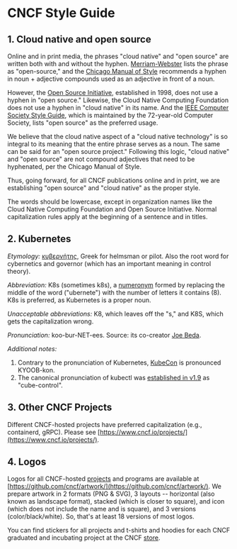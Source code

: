 # CNCF Style Guide #

## 1. Cloud native and open source ##

Online and in print media, the phrases "cloud native" and "open source" are written both with and without the hyphen.
[Merriam-Webster](https://www.merriam-webster.com/dictionary/open-source) lists the phrase as "open-source," and the
[Chicago Manual of Style](http://www.chicagomanualofstyle.org/16/images/ch07_tab01.pdf) recommends a hyphen in
noun + adjective compounds used as an adjective in front of a noun. 

However, the [Open Source Initiative](https://opensource.org/), established in 1998, does not use a hyphen in
"open source." Likewise, the Cloud Native Computing Foundation does not use a hyphen in "cloud native" in its name.
And the [IEEE Computer Society Style Guide](https://ieeecs-media.computer.org/assets/pdf/2016CSStyleGuide.pdf),
which is maintained by the 72-year-old Computer Society, lists "open source" as the preferred usage.

We believe that the cloud native aspect of a "cloud native technology" is so integral to its meaning that the entire
phrase serves as a noun. The same can be said for an "open source project." Following this logic, "cloud native" and
"open source" are not compound adjectives that need to be hyphenated, per the Chicago Manual of Style.

Thus, going forward, for all CNCF publications online and in print, we are establishing "open source" and "cloud native"
as the proper style. 

The words should be lowercase, except in organization names like the Cloud Native Computing Foundation and Open Source
Initiative. Normal capitalization rules apply at the beginning of a sentence and in titles.

## 2. Kubernetes ##

*Etymology:* [κυβερνήτης](https://en.wiktionary.org/wiki/%CE%BA%CF%85%CE%B2%CE%B5%CF%81%CE%BD%CE%AE%CF%84%CE%B7%CF%82),
Greek for helmsman or pilot. Also the root word for cybernetics and governor (which has an important meaning in control
theory).

*Abbreviation:* K8s (sometimes k8s), a [numeronym](https://en.wikipedia.org/wiki/Numeronym) formed by replacing the
middle of the word ("ubernete") with the number of letters it contains (8). K8s is preferred, as Kubernetes is a proper noun. 

*Unacceptable abbreviations:* K8, which leaves off the "s," and K8S, which gets the capitalization wrong.

*Pronunciation:* koo-bur-NET-ees. Source: its co-creator [Joe Beda](https://twitter.com/jbeda/status/773368060728057856).

*Additional notes:*

1. Contrary to the pronunciation of Kubernetes, [KubeCon](http://kubecon.io) is pronounced KYOOB-kon.
2. The canonical pronunciation of kubectl was [established in v1.9](https://github.com/kubernetes/kubernetes/blame/80c75ef19ea37880329a5dfa8fb578d5a8c4263e/CHANGELOG-1.9.md#L550) as "cube-control".

## 3. Other CNCF Projects ##

Different CNCF-hosted projects have preferred capitalization (e.g., containerd, gRPC). Please see
[https://www.cncf.io/projects/](https://www.cncf.io/projects/).

## 4. Logos ##

Logos for all CNCF-hosted [projects](https://www.cncf.io/projects/) and programs are available at
[https://github.com/cncf/artwork/](https://github.com/cncf/artwork/). We prepare artwork in 2 formats
(PNG & SVG), 3 layouts -- horizontal (also known as landscape format), stacked (which is closer to square),
and icon (which does not include the name and is square), and 3 versions (color/black/white). So, that's at
least 18 versions of most logos.

You can find stickers for all projects and t-shirts and hoodies for each CNCF graduated and incubating project
at the CNCF [store](https://store.cncf.io/).
